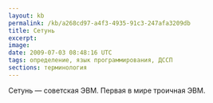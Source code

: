 ```yaml
---
layout: kb
permalink: /kb/a268cd97-a4f3-4935-91c3-247afa3209db
title: Сетунь
excerpt:
image:
date: 2009-07-03 08:48:16 UTC
tags: определение, язык программирования, ДССП
sections: терминология
---
```


Сетунь — советская ЭВМ. Первая в мире троичная ЭВМ.
